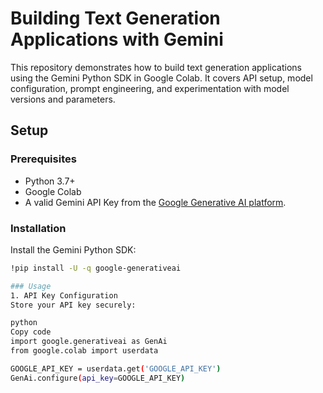 # **Building Text Generation Applications with Gemini**

This repository demonstrates how to build text generation applications using the Gemini Python SDK in Google Colab. It covers API setup, model configuration, prompt engineering, and experimentation with model versions and parameters.

## **Setup**
### Prerequisites
- Python 3.7+
- Google Colab
- A valid Gemini API Key from the [Google Generative AI platform](https://ai.google/).

### Installation
Install the Gemini Python SDK:
```bash
!pip install -U -q google-generativeai

### Usage
1. API Key Configuration
Store your API key securely:

python
Copy code
import google.generativeai as GenAi
from google.colab import userdata

GOOGLE_API_KEY = userdata.get('GOOGLE_API_KEY')
GenAi.configure(api_key=GOOGLE_API_KEY)


